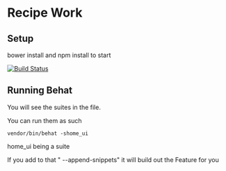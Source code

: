 # Recipe Work

## Setup

bower install and npm install to start

[![Build Status](https://travis-ci.org/alnutile/recipes.svg?branch=master)](https://travis-ci.org/alnutile/recipes)

## Running Behat

You will see the suites in the file.

You can run them as such

~~~
vendor/bin/behat -shome_ui
~~~

home_ui being a suite

If you add to that " --append-snippets" it will build out the Feature for you

